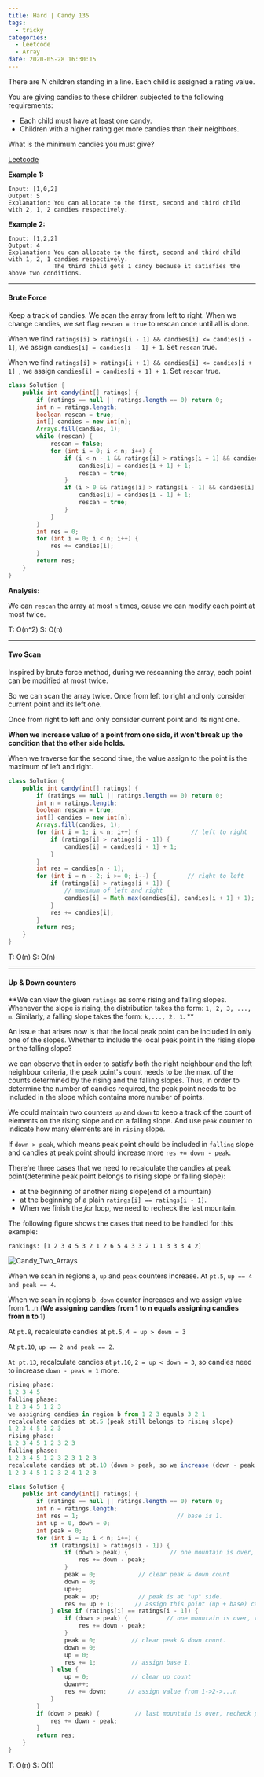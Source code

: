 ```yaml
---
title: Hard | Candy 135	
tags:
  - tricky
categories:
  - Leetcode
  - Array
date: 2020-05-28 16:30:15
---
```


There are *N* children standing in a line. Each child is assigned a rating value.

You are giving candies to these children subjected to the following requirements:

- Each child must have at least one candy.
- Children with a higher rating get more candies than their neighbors.

What is the minimum candies you must give?

[Leetcode](https://leetcode.com/problems/candy/)

<!--more-->

**Example 1:**

```
Input: [1,0,2]
Output: 5
Explanation: You can allocate to the first, second and third child with 2, 1, 2 candies respectively.
```

**Example 2:**

```
Input: [1,2,2]
Output: 4
Explanation: You can allocate to the first, second and third child with 1, 2, 1 candies respectively.
             The third child gets 1 candy because it satisfies the above two conditions.
```

---

#### Brute Force 

Keep a track of candies. We scan the array from left to right. When we change candies, we set flag `rescan = true` to rescan once until all is done.

When we find `ratings[i] > ratings[i - 1] && candies[i] <= candies[i - 1]`, we assign `candies[i] = candies[i - 1] + 1`. Set `rescan` true.

When we find `ratings[i] > ratings[i + 1] && candies[i] <= candies[i + 1] `, we assign `candies[i] = candies[i + 1] + 1`. Set `rescan` true.

```java
class Solution {
    public int candy(int[] ratings) {
        if (ratings == null || ratings.length == 0) return 0;
        int n = ratings.length;
        boolean rescan = true;
        int[] candies = new int[n];
        Arrays.fill(candies, 1);
        while (rescan) {
            rescan = false;
            for (int i = 0; i < n; i++) {
                if (i < n - 1 && ratings[i] > ratings[i + 1] && candies[i] <= candies[i + 1]) {
                    candies[i] = candies[i + 1] + 1;
                    rescan = true;
                }
                if (i > 0 && ratings[i] > ratings[i - 1] && candies[i] <= candies[i - 1]) {
                    candies[i] = candies[i - 1] + 1;
                    rescan = true;
                }  
            }
        }
        int res = 0;
        for (int i = 0; i < n; i++) {
            res += candies[i];
        }
        return res;
    }
}
```

**Analysis:**

We can `rescan` the array at most `n` times, cause we can modify each point at most twice.

T: O(n^2)			S: O(n)

---

#### Two Scan

Inspired by brute force method, during we rescanning the array, each point can be modified at most twice.

So we can scan the array twice. Once from left to right and only consider current point and its left one.

Once from right to left and only consider current point and its right one.

**When we increase value of a point from one side, it won't break up the condition that the other side holds.**

When we traverse for the second time, the value assign to the point is the maximum of left and right.

```java
class Solution {
    public int candy(int[] ratings) {
        if (ratings == null || ratings.length == 0) return 0;
        int n = ratings.length;
        boolean rescan = true;
        int[] candies = new int[n];
        Arrays.fill(candies, 1);
        for (int i = 1; i < n; i++) {               // left to right
            if (ratings[i] > ratings[i - 1]) {
                candies[i] = candies[i - 1] + 1;
            }
        }
        int res = candies[n - 1];
        for (int i = n - 2; i >= 0; i--) {         // right to left
            if (ratings[i] > ratings[i + 1]) {
              	// maximum of left and right
                candies[i] = Math.max(candies[i], candies[i + 1] + 1); 
            }
            res += candies[i];
        }
        return res;
    }
}
```

T: O(n)		S: O(n)

---

#### Up & Down counters

**We can view the given `ratings` as some rising and falling slopes. Whenever the slope is rising, the distribution takes the form: `1, 2, 3, ..., m`. Similarly, a falling slope takes the form: `k,..., 2, 1`. **

An issue that arises now is that the local peak point can be included in only one of the slopes. Whether to include the local peak point in the rising slope or the falling slope?

we can observe that in order to satisfy both the right neighbour and the left neighbour criteria, the peak point's count needs to be the max. of the counts determined by the rising and the falling slopes. Thus, in order to determine the number of candies required, the peak point needs to be included in the slope which contains more number of points.

We could maintain two counters `up` and `down` to keep a track of the count of elements on the rising slope and on a falling slope. And use `peak` counter to indicate how many elements are in `rising` slope.

If `down > peak`, which means peak point should be included in `falling` slope and candies at peak point should increase more `res += down - peak`.

There're three cases that we need to recalculate the candies at peak point(determine peak point belongs to rising slope or falling slope): 

* at the beginning of another rising slope(end of a mountain)
* at the beginning of a plain `ratings[i] == ratings[i - 1]`.
* When we finish the *for* loop, we need to recheck the last mountain.

The following figure shows the cases that need to be handled for this example:

```
rankings: [1 2 3 4 5 3 2 1 2 6 5 4 3 3 2 1 1 3 3 3 4 2]
```

![Candy_Two_Arrays](https://leetcode.com/problems/candy/Figures/135_Candy_Constant_Space.PNG)

When we scan in regions a, `up` and `peak` counters increase. At `pt.5`, `up == 4 and peak == 4`.

When we scan in regions b, `down` counter increases and we assign value from 1…n (**We assigning  candies from 1 to n equals assigning candies from n to 1**)

At `pt.8`, recalculate candies at `pt.5`, `4 = up > down = 3`

At `pt.10`, `up == 2 and peak == 2`. 

`At pt.13`, recalculate candies at `pt.10`, `2 = up < down = 3`, so candies need to increase `down - peak = 1` more.

```js
rising phase:
1 2 3 4 5
falling phase:
1 2 3 4 5 1 2 3
we assigning candies in region b from 1 2 3 equals 3 2 1
recalculate candies at pt.5 (peak still belongs to rising slope)
1 2 3 4 5 1 2 3
rising phase:
1 2 3 4 5 1 2 3 2 3
falling phase:
1 2 3 4 5 1 2 3 2 3 1 2 3
recalculate candies at pt.10 (down > peak, so we increase (down - peak = 1) more)
1 2 3 4 5 1 2 3 2 4 1 2 3
```

```java
class Solution {
    public int candy(int[] ratings) {
        if (ratings == null || ratings.length == 0) return 0;
        int n = ratings.length;
        int res = 1;                            // base is 1.
        int up = 0, down = 0;
        int peak = 0;
        for (int i = 1; i < n; i++) {
            if (ratings[i] > ratings[i - 1]) {
                if (down > peak) {            // one mountain is over, recheck peak value.
                    res += down - peak; 
                }
                peak = 0;            // clear peak & down count
                down = 0;            
                up++;
                peak = up;           // peak is at "up" side.
                res += up + 1;      // assign this point (up + base) candies.
            } else if (ratings[i] == ratings[i - 1]) {
                if (down > peak) {           // one mountain is over, recheck peak value.
                    res += down - peak; 
                }
                peak = 0;          // clear peak & down count.
                down = 0;
                up = 0;            
                res += 1;          // assign base 1.
            } else {
                up = 0;            // clear up count
                down++;
                res += down;      // assign value from 1->2->...n
            }
        }
        if (down > peak) {          // last mountain is over, recheck peak value.
            res += down - peak; 
        }
        return res;
    }
}
```

T: O(n)		S: O(1)



